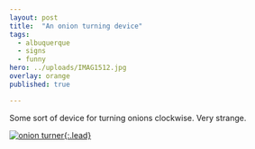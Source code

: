 ```yaml
---
layout: post
title:  "An onion turning device"
tags:
  - albuquerque
  - signs
  - funny
hero: ../uploads/IMAG1512.jpg
overlay: orange
published: true

---
```


Some sort of device for turning onions clockwise. Very strange.

[![onion turner](../uploads/IMAG1512.jpg){:.lead}](../uploads/IMAG1512.jpg)